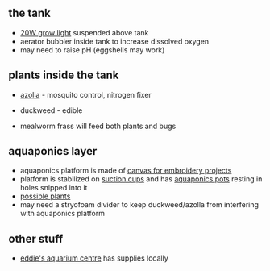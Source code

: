 ## the tank
* [20W grow light](https://www.amazon.com/Roleadro-Panel-Spectrum-Growing-Flowering/dp/B01IVQ96KY/ref=sr_1_4?s=lawn-garden&ie=UTF8&qid=1505862189&sr=1-4&keywords=grow+light) suspended above tank
* aerator bubbler inside tank to increase dissolved oxygen
* may need to raise pH (eggshells may work)

## plants inside the tank
* [azolla](https://en.wikipedia.org/wiki/Azolla) - mosquito control, nitrogen fixer
* duckweed - edible

* mealworm frass will feed both plants and bugs

## aquaponics layer
* aquaponics platform is made of [canvas for embroidery projects](https://www.amazon.com/gp/product/B0019D2244/ref=oh_aui_detailpage_o00_s00?ie=UTF8&psc=1)
* platform is stabilized on [suction cups](https://www.amazon.com/gp/product/B01MDKYG89/ref=oh_aui_detailpage_o00_s00?ie=UTF8&psc=1) and has [aquaponics pots](https://www.amazon.com/NP2AB-Slotted-Hydroponics-Aquaponics-Orchids/dp/B00I1OCZLY/ref=sr_1_2?s=lawn-garden&ie=UTF8&qid=1505862458&sr=1-2&keywords=aquaponics+pots) resting in holes snipped into it
* [possible plants](http://homeaquaponicssystem.com/plants/what-are-the-best-plants-for-aquaponics/)
* may need a stryofoam divider to keep duckweed/azolla from interfering with aquaponics platform

## other stuff
* [eddie's aquarium centre](https://www.eddiesaqua.com/) has supplies locally





